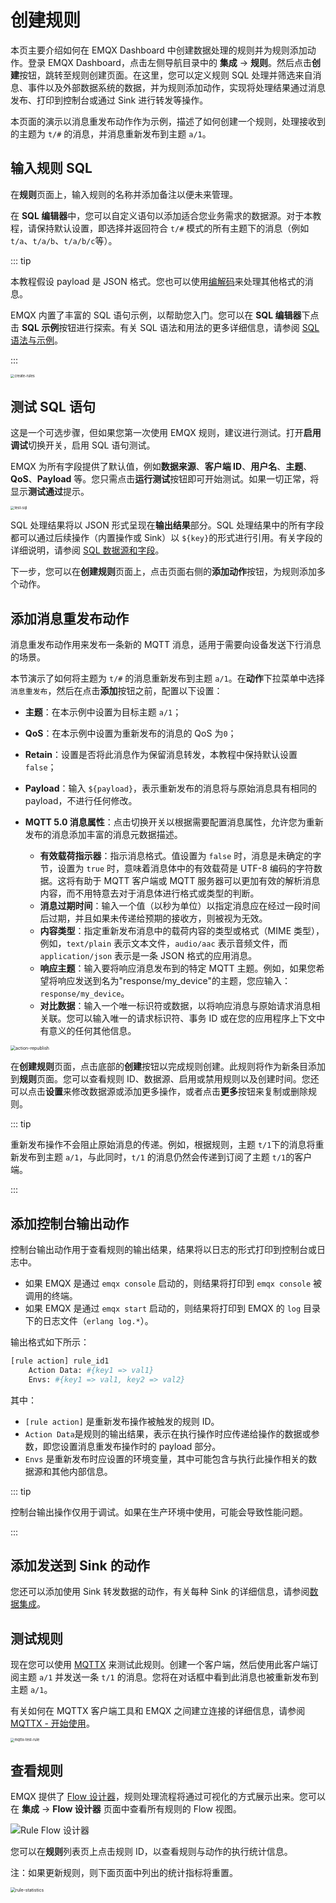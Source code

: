 # 创建规则

本页主要介绍如何在 EMQX Dashboard 中创建数据处理的规则并为规则添加动作。登录 EMQX Dashboard，点击左侧导航目录中的 **集成** -> **规则**。然后点击**创建**按钮，跳转至规则创建页面。在这里，您可以定义规则 SQL 处理并筛选来自消息、事件以及外部数据系统的数据，并为规则添加动作，实现将处理结果通过消息发布、打印到控制台或通过 Sink 进行转发等操作。

本页面的演示以消息重发布动作作为示例，描述了如何创建一个规则，处理接收到的主题为 `t/#` 的消息，并消息重新发布到主题 `a/1`。

## 输入规则 SQL

在**规则**页面上，输入规则的名称并添加备注以便未来管理。

在 **SQL 编辑器**中，您可以自定义语句以添加适合您业务需求的数据源。对于本教程，请保持默认设置，即选择并返回符合 `t/#` 模式的所有主题下的消息（例如 `t/a`、`t/a/b`、`t/a/b/c`等）。

::: tip

本教程假设 payload 是 JSON 格式。您也可以使用[编解码](./schema-registry.md)来处理其他格式的消息。

EMQX 内置了丰富的 SQL 语句示例，以帮助您入门。您可以在 **SQL 编辑器**下点击 **SQL 示例**按钮进行探索。有关 SQL 语法和用法的更多详细信息，请参阅 [SQL 语法与示例](./rule-sql-syntax.md)。

:::

<img src="./assets/create-rules.png" alt="create-rules" style="zoom:40%;" />

## 测试 SQL 语句

这是一个可选步骤，但如果您第一次使用 EMQX 规则，建议进行测试。打开**启用调试**切换开关，启用 SQL 语句测试。

EMQX 为所有字段提供了默认值，例如**数据来源**、**客户端 ID**、**用户名**、**主题**、**QoS**、**Payload** 等。您只需点击**运行测试**按钮即可开始测试。如果一切正常，将显示**测试通过**提示。

<img src="./assets/test-sql.png" alt="test-sql" style="zoom:40%;" />

SQL 处理结果将以 JSON 形式呈现在**输出结果**部分。SQL 处理结果中的所有字段都可以通过后续操作（内置操作或 Sink）以 `${key}`的形式进行引用。有关字段的详细说明，请参阅 [SQL 数据源和字段](./rule-sql-events-and-fields.md)。

下一步，您可以在**创建规则**页面上，点击页面右侧的**添加动作**按钮，为规则添加多个动作。

## 添加消息重发布动作

消息重发布动作用来发布一条新的 MQTT 消息，适用于需要向设备发送下行消息的场景。

本节演示了如何将主题为 `t/#` 的消息重新发布到主题 `a/1`。在**动作**下拉菜单中选择`消息重发布`，然后在点击**添加**按钮之前，配置以下设置：

- **主题**：在本示例中设置为目标主题 `a/1`；

- **QoS**：在本示例中设置为重新发布的消息的 QoS 为`0`；

- **Retain**：设置是否将此消息作为保留消息转发，本教程中保持默认设置 `false`；

- **Payload**：输入 `${payload}`，表示重新发布的消息将与原始消息具有相同的 payload，不进行任何修改。

- **MQTT 5.0 消息属性**：点击切换开关以根据需要配置消息属性，允许您为重新发布的消息添加丰富的消息元数据描述。

  <!-- - **用户属性**：您可以添加自定义键值对来配置重新发布消息的[用户属性](https://www.emqx.com/zh/blog/mqtt5-user-properties)，表示自定义消息元数据。 -->

  - **有效载荷指示器**：指示消息格式。值设置为 `false` 时，消息是未确定的字节，设置为 `true` 时，意味着消息体中的有效载荷是 UTF-8 编码的字符数据。这将有助于 MQTT 客户端或 MQTT 服务器可以更加有效的解析消息内容，而不用特意去对于消息体进行格式或类型的判断。
  - **消息过期时间**：输入一个值（以秒为单位）以指定消息应在经过一段时间后过期，并且如果未传递给预期的接收方，则被视为无效。
  - **内容类型**：指定重新发布消息中的载荷内容的类型或格式（MIME 类型），例如，`text/plain` 表示文本文件，`audio/aac` 表示音频文件，而 `application/json` 表示是一条 JSON 格式的应用消息。
  - **响应主题**：输入要将响应消息发布到的特定 MQTT 主题。例如，如果您希望将响应发送到名为"response/my_device"的主题，您应输入：`response/my_device`。
  - **对比数据**：输入一个唯一标识符或数据，以将响应消息与原始请求消息相关联。您可以输入唯一的请求标识符、事务 ID 或在您的应用程序上下文中有意义的任何其他信息。

<img src="./assets/action-republish.png" alt="action-republish" style="zoom:50%;" />

在**创建规则**页面，点击底部的**创建**按钮以完成规则创建。此规则将作为新条目添加到**规则**页面。您可以查看规则 ID、数据源、启用或禁用规则以及创建时间。您还可以点击**设置**来修改数据源或添加更多操作，或者点击**更多**按钮来复制或删除规则。

::: tip 

重新发布操作不会阻止原始消息的传递。例如，根据规则，主题 `t/1`下的消息将重新发布到主题 `a/1`，与此同时，`t/1` 的消息仍然会传递到订阅了主题 `t/1`的客户端。 

:::

## 添加控制台输出动作

控制台输出动作用于查看规则的输出结果，结果将以日志的形式打印到控制台或日志中。

- 如果 EMQX 是通过 `emqx console` 启动的，则结果将打印到 `emqx console` 被调用的终端。
- 如果 EMQX 是通过 `emqx start` 启动的，则结果将打印到 EMQX 的 `log` 目录下的日志文件（`erlang log.*`）。

输出格式如下所示：

```bash
[rule action] rule_id1
    Action Data: #{key1 => val1}
    Envs: #{key1 => val1, key2 => val2}
```

其中：

- `[rule action]` 是重新发布操作被触发的规则 ID。
- `Action Data`是规则的输出结果，表示在执行操作时应传递给操作的数据或参数，即您设置消息重发布操作时的 payload 部分。
- `Envs` 是重新发布时应设置的环境变量，其中可能包含与执行此操作相关的数据源和其他内部信息。

::: tip 

控制台输出操作仅用于调试。如果在生产环境中使用，可能会导致性能问题。

 :::

## 添加发送到 Sink 的动作

您还可以添加使用 Sink 转发数据的动作，有关每种 Sink 的详细信息，请参阅[数据集成](./data-bridges.md)。

## 测试规则

现在您可以使用 [MQTTX](https://mqttx.app/) 来测试此规则。创建一个客户端，然后使用此客户端订阅主题 `a/1` 并发送一条 `t/1` 的消息。您将在对话框中看到此消息也被重新发布到主题 `a/1`。

有关如何在 MQTTX 客户端工具和 EMQX 之间建立连接的详细信息，请参阅 [MQTTX - 开始使用](https://mqttx.app/zh/docs/get-started)。

<img src="./assets/mqttx-test-rule.png" alt="mqttx-test-rule" style="zoom:40%;" />

## 查看规则

EMQX 提供了 [Flow 设计器](../flow-designer/introduction.md)，规则处理流程将通过可视化的方式展示出来。您可以在 **集成** -> **Flow 设计器** 页面中查看所有规则的 Flow 视图。

![Rule Flow 设计器](./assets/flow-eidtor.png)

您可以在**规则**列表页上点击规则 ID，以查看规则与动作的执行统计信息。

注：如果更新规则，则下面页面中列出的统计指标将重置。

<img src="./assets/rule-statistics.png" alt="rule-statistics" style="zoom:50%;" />
